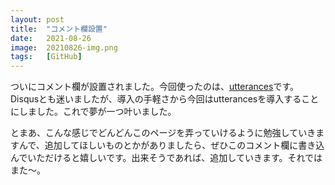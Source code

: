 ```yaml
---
layout: post
title:  "コメント欄設置"
date:   2021-08-26
image:  20210826-img.png
tags:   [GitHub]
---
```

ついにコメント欄が設置されました。今回使ったのは、[utterances](https://utteranc.es/)です。Disqusとも迷いましたが、導入の手軽さから今回はutterancesを導入することにしました。これで夢が一つ叶いました。

とまあ、こんな感じでどんどんこのページを弄っていけるように勉強していきますんで、追加してほしいものとかがありましたら、ぜひこのコメント欄に書き込んでいただけると嬉しいです。出来そうであれば、追加していきます。それではまた～。